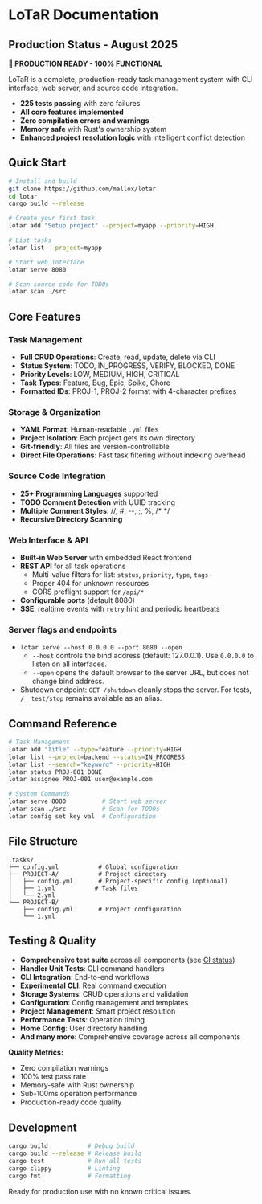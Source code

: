 # LoTaR Documentation

## Production Status - August 2025

**🎉 PRODUCTION READY - 100% FUNCTIONAL**

LoTaR is a complete, production-ready task management system with CLI interface, web server, and source code integration.

- **225 tests passing** with zero failures
- **All core features implemented**
- **Zero compilation errors and warnings**
- **Memory safe** with Rust's ownership system
- **Enhanced project resolution logic** with intelligent conflict detection

## Quick Start

```bash
# Install and build
git clone https://github.com/mallox/lotar
cd lotar
cargo build --release

# Create your first task
lotar add "Setup project" --project=myapp --priority=HIGH

# List tasks
lotar list --project=myapp

# Start web interface
lotar serve 8080

# Scan source code for TODOs
lotar scan ./src
```

## Core Features

### Task Management
- **Full CRUD Operations**: Create, read, update, delete via CLI
- **Status System**: TODO, IN_PROGRESS, VERIFY, BLOCKED, DONE
- **Priority Levels**: LOW, MEDIUM, HIGH, CRITICAL
- **Task Types**: Feature, Bug, Epic, Spike, Chore
- **Formatted IDs**: PROJ-1, PROJ-2 format with 4-character prefixes

### Storage & Organization
- **YAML Format**: Human-readable `.yml` files
- **Project Isolation**: Each project gets its own directory
- **Git-friendly**: All files are version-controllable
- **Direct File Operations**: Fast task filtering without indexing overhead

### Source Code Integration
- **25+ Programming Languages** supported
- **TODO Comment Detection** with UUID tracking
- **Multiple Comment Styles**: //, #, --, ;, %, /* */
- **Recursive Directory Scanning**

### Web Interface & API
- **Built-in Web Server** with embedded React frontend
- **REST API** for all task operations
    - Multi-value filters for list: `status`, `priority`, `type`, `tags`
    - Proper 404 for unknown resources
    - CORS preflight support for `/api/*`
- **Configurable ports** (default 8080)
 - **SSE**: realtime events with `retry` hint and periodic heartbeats

### Server flags and endpoints

- `lotar serve --host 0.0.0.0 --port 8080 --open`
    - `--host` controls the bind address (default: 127.0.0.1). Use `0.0.0.0` to listen on all interfaces.
    - `--open` opens the default browser to the server URL, but does not change bind address.
- Shutdown endpoint: `GET /shutdown` cleanly stops the server. For tests, `/__test/stop` remains available as an alias.

## Command Reference

```bash
# Task Management
lotar add "Title" --type=feature --priority=HIGH
lotar list --project=backend --status=IN_PROGRESS
lotar list --search="keyword" --priority=HIGH
lotar status PROJ-001 DONE
lotar assignee PROJ-001 user@example.com

# System Commands
lotar serve 8080          # Start web server
lotar scan ./src          # Scan for TODOs
lotar config set key val  # Configuration
```

## File Structure

```
.tasks/
├── config.yml           # Global configuration
├── PROJECT-A/           # Project directory
│   ├── config.yml       # Project-specific config (optional)
│   ├── 1.yml           # Task files
│   └── 2.yml
└── PROJECT-B/
    ├── config.yml       # Project configuration
    └── 1.yml
```

## Testing & Quality

- **Comprehensive test suite** across all components (see [CI status](https://github.com/localtaskrepo/lotar/actions/workflows/test.yml))
- **Handler Unit Tests**: CLI command handlers
- **CLI Integration**: End-to-end workflows
- **Experimental CLI**: Real command execution
- **Storage Systems**: CRUD operations and validation
- **Configuration**: Config management and templates
- **Project Management**: Smart project resolution
- **Performance Tests**: Operation timing
- **Home Config**: User directory handling
- **And many more**: Comprehensive coverage across all components

**Quality Metrics:**
- Zero compilation warnings
- 100% test pass rate
- Memory-safe with Rust ownership
- Sub-100ms operation performance
- Production-ready code quality

## Development

```bash
cargo build           # Debug build
cargo build --release # Release build
cargo test            # Run all tests
cargo clippy          # Linting
cargo fmt             # Formatting
```

Ready for production use with no known critical issues.
